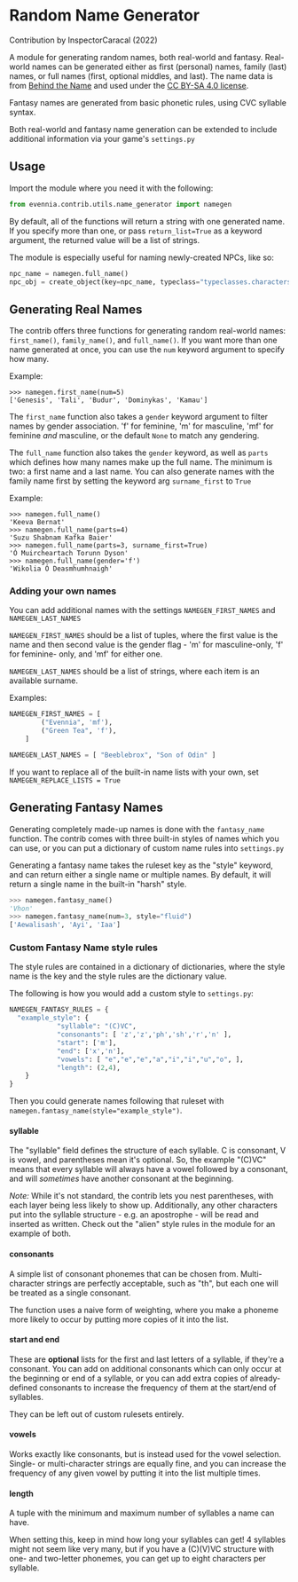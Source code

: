 # Random Name Generator

Contribution by InspectorCaracal (2022)

A module for generating random names, both real-world and fantasy. Real-world
names can be generated either as first (personal) names, family (last) names, or
full names (first, optional middles, and last). The name data is from [Behind the Name](https://www.behindthename.com/)
and used under the [CC BY-SA 4.0 license](https://creativecommons.org/licenses/by-sa/4.0/).

Fantasy names are generated from basic phonetic rules, using CVC syllable syntax.

Both real-world and fantasy name generation can be extended to include additional
information via your game's `settings.py`

## Usage

Import the module where you need it with the following:
```py
from evennia.contrib.utils.name_generator import namegen
```

By default, all of the functions will return a string with one generated name.
If you specify more than one, or pass `return_list=True` as a keyword argument,
the returned value will be a list of strings.

The module is especially useful for naming newly-created NPCs, like so:
```py
npc_name = namegen.full_name()
npc_obj = create_object(key=npc_name, typeclass="typeclasses.characters.NPC")
```

## Generating Real Names

The contrib offers three functions for generating random real-world names:
`first_name()`, `family_name()`, and `full_name()`. If you want more than one name
generated at once, you can use the `num` keyword argument to specify how many.

Example:
```
>>> namegen.first_name(num=5)
['Genesis', 'Tali', 'Budur', 'Dominykas', 'Kamau']
```

The `first_name` function also takes a `gender` keyword argument to filter names
by gender association. 'f' for feminine, 'm' for masculine, 'mf' for feminine
_and_ masculine, or the default `None` to match any gendering.

The `full_name` function also takes the `gender` keyword, as well as `parts` which
defines how many names make up the full name. The minimum is two: a first name and
a last name. You can also generate names with the family name first by setting
the keyword arg `surname_first` to `True`

Example:
```
>>> namegen.full_name()
'Keeva Bernat'
>>> namegen.full_name(parts=4)
'Suzu Shabnam Kafka Baier'
>>> namegen.full_name(parts=3, surname_first=True)
'Ó Muircheartach Torunn Dyson'
>>> namegen.full_name(gender='f')
'Wikolia Ó Deasmhumhnaigh'
```

### Adding your own names

You can add additional names with the settings `NAMEGEN_FIRST_NAMES` and
`NAMEGEN_LAST_NAMES`

`NAMEGEN_FIRST_NAMES` should be a list of tuples, where the first value is the name
and then second value is the gender flag - 'm' for masculine-only, 'f' for feminine-
only, and 'mf' for either one.

`NAMEGEN_LAST_NAMES` should be a list of strings, where each item is an available
surname.

Examples:
```py
NAMEGEN_FIRST_NAMES = [
		("Evennia", 'mf'),
		("Green Tea", 'f'),
	]

NAMEGEN_LAST_NAMES = [ "Beeblebrox", "Son of Odin" ]
```

If you want to replace all of the built-in name lists with your own, set
`NAMEGEN_REPLACE_LISTS = True`

## Generating Fantasy Names

Generating completely made-up names is done with the `fantasy_name` function. The
contrib comes with three built-in styles of names which you can use, or you can
put a dictionary of custom name rules into `settings.py`

Generating a fantasy name takes the ruleset key as the "style" keyword, and can
return either a single name or multiple names. By default, it will return a
single name in the built-in "harsh" style.

```py
>>> namegen.fantasy_name()
'Vhon'
>>> namegen.fantasy_name(num=3, style="fluid")
['Aewalisash', 'Ayi', 'Iaa']
```

### Custom Fantasy Name style rules

The style rules are contained in a dictionary of dictionaries, where the style name
is the key and the style rules are the dictionary value.

The following is how you would add a custom style to `settings.py`:
```py
NAMEGEN_FANTASY_RULES = {
  "example_style": {
			"syllable": "(C)VC",
			"consonants": [ 'z','z','ph','sh','r','n' ],
			"start": ['m'],
			"end": ['x','n'],
			"vowels": [ "e","e","e","a","i","i","u","o", ],
			"length": (2,4),
	}
}
```

Then you could generate names following that ruleset with
`namegen.fantasy_name(style="example_style")`.

#### syllable
The "syllable" field defines the structure of each syllable. C is consonant, V is vowel,
and parentheses mean it's optional. So, the example "(C)VC" means that every syllable
will always have a vowel followed by a consonant, and will *sometimes* have another
consonant at the beginning.

*Note:* While it's not standard, the contrib lets you nest parentheses, with each layer
being less likely to show up. Additionally, any other characters put into the syllable
structure - e.g. an apostrophe - will be read and inserted as written. Check out the
"alien" style rules in the module for an example of both.

#### consonants
A simple list of consonant phonemes that can be chosen from. Multi-character strings are
perfectly acceptable, such as "th", but each one will be treated as a single consonant.

The function uses a naive form of weighting, where you make a phoneme more likely to
occur by putting more copies of it into the list.

#### start and end
These are **optional** lists for the first and last letters of a syllable, if they're
a consonant. You can add on additional consonants which can only occur at the beginning
or end of a syllable, or you can add extra copies of already-defined consonants to
increase the frequency of them at the start/end of syllables.

They can be left out of custom rulesets entirely.

#### vowels
Works exactly like consonants, but is instead used for the vowel selection. Single-
or multi-character strings are equally fine, and you can increase the frequency of
any given vowel by putting it into the list multiple times.

#### length
A tuple with the minimum and maximum number of syllables a name can have.

When setting this, keep in mind how long your syllables can get! 4 syllables might
not seem like very many, but if you have a (C)(V)VC structure with one- and
two-letter phonemes, you can get up to eight characters per syllable.